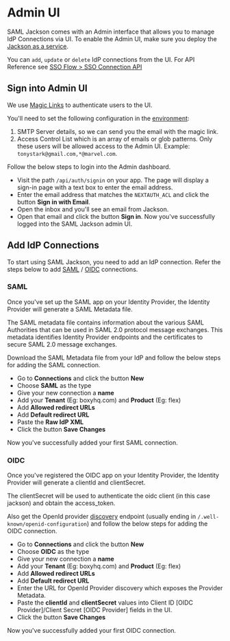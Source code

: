 # Admin UI

SAML Jackson comes with an Admin interface that allows you to manage IdP Connections via UI. To enable the Admin UI, make sure you deploy the [Jackson as a service](./deploy/service.md).

You can `add`, `update` or `delete` IdP connections from the UI. For API Reference see [SSO Flow > SSO Connection API ](./sso-flow.md#2-connection-api)

## Sign into Admin UI

We use [Magic Links](https://next-auth.js.org/providers/email) to authenticate users to the UI.

You'll need to set the following configuration in the [environment](./deploy/env-variables.md#admin-ui-configuration):

1. SMTP Server details, so we can send you the email with the magic link.
2. Access Control List which is an array of emails or glob patterns. Only these users will be allowed access to the Admin UI. Example: `tonystark@gmail.com,*@marvel.com`.

Follow the below steps to login into the Admin dashboard.

- Visit the path `/api/auth/signin` on your app. The page will display a sign-in page with a text box to enter the email address.
- Enter the email address that matches the `NEXTAUTH_ACL` and click the button **Sign in with Email**.
- Open the inbox and you'll see an email from Jackson.
- Open that email and click the button **Sign in**. Now you've successfully logged into the SAML Jackson admin UI.

## Add IdP Connections

To start using SAML Jackson, you need to add an IdP connection. Refer the steps below to add [SAML](#saml) / [OIDC](#oidc) connections.

### SAML

Once you've set up the SAML app on your Identity Provider, the Identity Provider will generate a SAML Metadata file.

The SAML metadata file contains information about the various SAML Authorities that can be used in SAML 2.0 protocol message exchanges. This metadata identifies Identity Provider endpoints and the certificates to secure SAML 2.0 message exchanges.

Download the SAML Metadata file from your IdP and follow the below steps for adding the SAML connection.

- Go to **Connections** and click the button **New**
- Choose **SAML** as the type
- Give your new connection a **name**
- Add your **Tenant** (Eg: boxyhq.com) and **Product** (Eg: flex)
- Add **Allowed redirect URLs**
- Add **Default redirect URL**
- Paste the **Raw IdP XML**
- Click the button **Save Changes**

Now you've successfully added your first SAML connection.

### OIDC

Once you've registered the OIDC app on your Identity Provider, the Identity Provider will generate a clientId and clientSecret.

The clientSecret will be used to authenticate the oidc client (in this case jackson) and obtain the access_token.

Also get the OpenId provider [discovery](https://openid.net/specs/openid-connect-discovery-1_0.html#ProviderConfig) endpoint (usually ending in `/.well-known/openid-configuration`) and follow the below steps for adding the OIDC connection.

- Go to **Connections** and click the button **New**
- Choose **OIDC** as the type
- Give your new connection a **name**
- Add your **Tenant** (Eg: boxyhq.com) and **Product** (Eg: flex)
- Add **Allowed redirect URLs**
- Add **Default redirect URL**
- Enter the URL for OpenId Provider discovery which exposes the Provider Metadata.
- Paste the **clientId** and **clientSecret** values into Client ID [OIDC Provider]/Client Secret [OIDC Provider] fields in the UI.
- Click the button **Save Changes**

Now you've successfully added your first OIDC connection.
